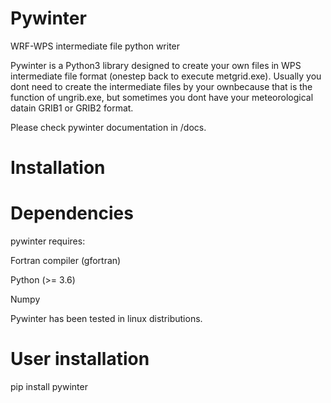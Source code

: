 # Pywinter
WRF-WPS intermediate file python writer

Pywinter is a Python3 library designed to create your own files in WPS intermediate file format (onestep back to execute metgrid.exe).  Usually you dont need to create the intermediate files by your ownbecause that is the function of ungrib.exe, but sometimes you dont have your meteorological datain GRIB1 or GRIB2 format.

Please check pywinter documentation in /docs.

# Installation

# Dependencies
pywinter requires:

Fortran compiler (gfortran)

Python (>= 3.6)

Numpy 

Pywinter has been tested in linux distributions.

# User installation

pip install pywinter
